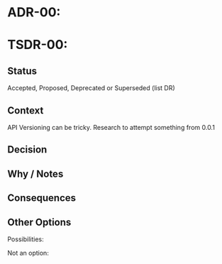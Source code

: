 # ADR-00: 
# TSDR-00:  

## Status

Accepted, Proposed, Deprecated or Superseded (list DR)

## Context

API Versioning can be tricky. Research to attempt something from 0.0.1

## Decision



## Why / Notes



## Consequences



## Other Options

Possibilities:

Not an option:

